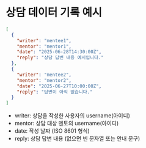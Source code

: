 # 상담 데이터 기록 예시

```json
[
  {
    "writer": "mentee1",
    "mentor": "mentor1",
    "date": "2025-06-28T14:30:00Z",
    "reply": "상담 답변 내용 예시입니다."
  },
  {
    "writer": "mentee2",
    "mentor": "mentor2",
    "date": "2025-06-27T10:00:00Z",
    "reply": "답변이 아직 없습니다."
  }
]
```

- writer: 상담을 작성한 사용자의 username(아이디)
- mentor: 상담 대상 멘토의 username(아이디)
- date: 작성 날짜 (ISO 8601 형식)
- reply: 상담 답변 내용 (없으면 빈 문자열 또는 안내 문구)
